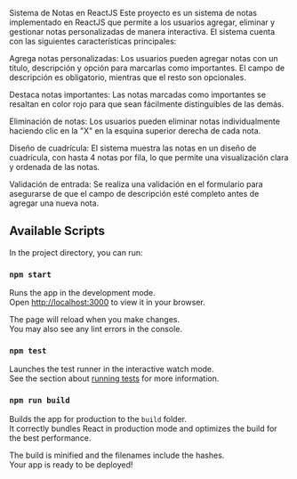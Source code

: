 Sistema de Notas en ReactJS
Este proyecto es un sistema de notas implementado en ReactJS que permite a los usuarios agregar, eliminar y gestionar notas personalizadas de manera interactiva. El sistema cuenta con las siguientes características principales:

Agrega notas personalizadas: Los usuarios pueden agregar notas con un título, descripción y opción para marcarlas como importantes. El campo de descripción es obligatorio, mientras que el resto son opcionales.

Destaca notas importantes: Las notas marcadas como importantes se resaltan en color rojo para que sean fácilmente distinguibles de las demás.

Eliminación de notas: Los usuarios pueden eliminar notas individualmente haciendo clic en la "X" en la esquina superior derecha de cada nota.

Diseño de cuadrícula: El sistema muestra las notas en un diseño de cuadrícula, con hasta 4 notas por fila, lo que permite una visualización clara y ordenada de las notas.

Validación de entrada: Se realiza una validación en el formulario para asegurarse de que el campo de descripción esté completo antes de agregar una nueva nota.

## Available Scripts

In the project directory, you can run:

### `npm start`

Runs the app in the development mode.\
Open [http://localhost:3000](http://localhost:3000) to view it in your browser.

The page will reload when you make changes.\
You may also see any lint errors in the console.

### `npm test`

Launches the test runner in the interactive watch mode.\
See the section about [running tests](https://facebook.github.io/create-react-app/docs/running-tests) for more information.

### `npm run build`

Builds the app for production to the `build` folder.\
It correctly bundles React in production mode and optimizes the build for the best performance.

The build is minified and the filenames include the hashes.\
Your app is ready to be deployed!
